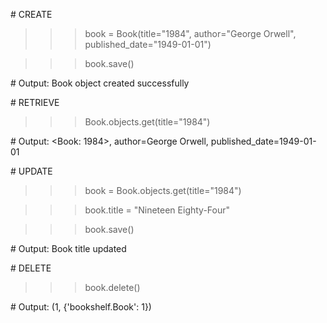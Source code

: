 \# CREATE

>>> book = Book(title="1984", author="George Orwell", published\_date="1949-01-01")

>>> book.save()

\# Output: Book object created successfully



\# RETRIEVE

>>> Book.objects.get(title="1984")

\# Output: <Book: 1984>, author=George Orwell, published\_date=1949-01-01



\# UPDATE

>>> book = Book.objects.get(title="1984")

>>> book.title = "Nineteen Eighty-Four"

>>> book.save()

\# Output: Book title updated



\# DELETE

>>> book.delete()

\# Output: (1, {'bookshelf.Book': 1})



